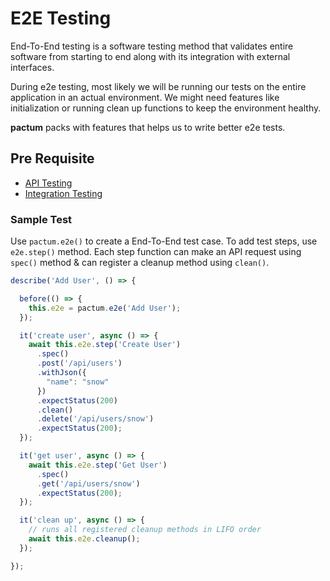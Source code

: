 # E2E Testing

End-To-End testing is a software testing method that validates entire software from starting to end along with its integration with external interfaces.

During e2e testing, most likely we will be running our tests on the entire application in an actual environment. We might need features like initialization or running clean up functions to keep the environment healthy.

**pactum** packs with features that helps us to write better e2e tests.

## Pre Requisite

* [API Testing](api-testing)
* [Integration Testing](integration-testing)

### Sample Test

Use `pactum.e2e()` to create a End-To-End test case. To add test steps, use `e2e.step()` method. Each step function can make an API request using `spec()` method & can register a cleanup method using `clean()`. 

```js
describe('Add User', () => {

  before(() => {
    this.e2e = pactum.e2e('Add User');
  });

  it('create user', async () => {
    await this.e2e.step('Create User')
      .spec()
      .post('/api/users')
      .withJson({
        "name": "snow"
      })
      .expectStatus(200)
      .clean()
      .delete('/api/users/snow')
      .expectStatus(200);
  });

  it('get user', async () => {
    await this.e2e.step('Get User')
      .spec()
      .get('/api/users/snow')
      .expectStatus(200);
  });

  it('clean up', async () => {
    // runs all registered cleanup methods in LIFO order
    await this.e2e.cleanup();
  });

});
```